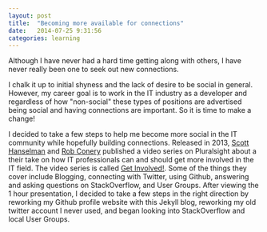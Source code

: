 ```yaml
---
layout: post
title:  "Becoming more available for connections"
date:   2014-07-25 9:31:56
categories: learning
---
```


Although I have never had a hard time getting along with others, I have never really been one to seek out new connections. 

I chalk it up to initial shyness and the lack of desire to be social in general. However, my career goal is to work in the IT industry as a developer and regardless of how "non-social" these types of positions are advertised being social and having connections are important. So it is time to make a change!

I decided to take a few steps to help me become more social in the IT community while hopefully building connections. Released in 2013, [Scott Hanselman](http://www.hanselman.com/blog/) and [Rob Conery](http://wekeroad.com/) published a video series on Pluralsight about a their take on how IT professionals can and should get more involved in the IT field. The video series is called [Get Involved!](http://beta.pluralsight.com/courses/get-involved).  Some of the things they cover include Blogging, connecting with Twitter, using Github, answering and asking questions on StackOverflow, and User Groups. After viewing the 1 hour presentation, I decided to take a few steps in the right direction by reworking my Github profile website with this Jekyll blog, reworking my old twitter account I never used, and began looking into StackOverflow and local User Groups.
